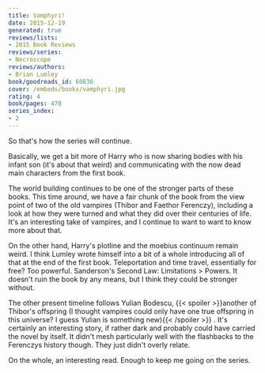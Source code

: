 ```yaml
---
title: Vamphyri!
date: 2015-12-19
generated: true
reviews/lists:
- 2015 Book Reviews
reviews/series:
- Necroscope
reviews/authors:
- Brian Lumley
book/goodreads_id: 60836
cover: /embeds/books/vamphyri.jpg
rating: 4
book/pages: 470
series_index:
- 2
---
```

So that's how the series will continue.  

Basically, we get a bit more of Harry who is now sharing bodies with his infant son (it's about that weird) and communicating with the now dead main characters from the first book.  

<!--more-->

The world building continues to be one of the stronger parts of these books. This time around, we have a fair chunk of the book from the view point of two of the old vampires (Thibor and Faethor Ferenczy), including a look at how they were turned and what they did over their centuries of life. It's an interesting take of vampires, and I continue to want to want to know more about that.  

On the other hand, Harry's plotline and the moebius continuum remain weird. I think Lumley wrote himself into a bit of a whole introducing all of that at the end of the first book. Teleportation and time travel, essentially for free? Too powerful. Sanderson's Second Law: Limitations  > Powers. It doesn't ruin the book by any means, but I think they could be stronger without.  

The other present timeline follows Yulian Bodescu,  {{< spoiler >}}another of Thibor's offspring (I thought vampires could only have one true offspring in this universe? I guess Yulian is something new){{< /spoiler >}}  . It's certainly an interesting story, if rather dark and probably could have carried the novel by itself. It didn't mesh particularly well with the flashbacks to the Ferenczys history though. They just didn't overly relate.  

On the whole, an interesting read. Enough to keep me going on the series.